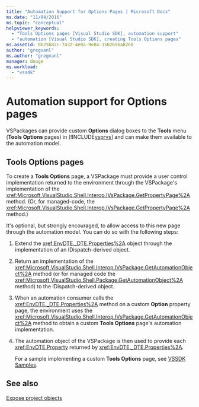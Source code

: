 ```yaml
---
title: "Automation Support for Options Pages | Microsoft Docs"
ms.date: "11/04/2016"
ms.topic: "conceptual"
helpviewer_keywords: 
  - "Tools Options pages [Visual Studio SDK], automation support"
  - "automation [Visual Studio SDK], creating Tools Options pages"
ms.assetid: 0b25b82c-7432-4e0a-9e84-350269ba8260
author: "gregvanl"
ms.author: "gregvanl"
manager: douge
ms.workload: 
  - "vssdk"
---
```

# Automation support for Options pages
VSPackages can provide custom **Options** dialog boxes to the **Tools** menu (**Tools Options** pages) in [!INCLUDE[vsprvs](../../code-quality/includes/vsprvs_md.md)] and can make them available to the automation model.  
  
## Tools Options pages  
 To create a **Tools Options** page, a VSPackage must provide a user control implementation returned to the environment through the VSPackage's implementation of the <xref:Microsoft.VisualStudio.Shell.Interop.IVsPackage.GetPropertyPage%2A> method. (Or, for managed-code, the <xref:Microsoft.VisualStudio.Shell.Interop.IVsPackage.GetPropertyPage%2A> method.) 
  
 It's optional, but strongly encouraged, to allow access to this new page through the automation model. You can do so with the following steps:  
  
1. Extend the <xref:EnvDTE._DTE.Properties%2A> object through the implementation of an IDispatch-derived object.  
  
2. Return an implementation of the <xref:Microsoft.VisualStudio.Shell.Interop.IVsPackage.GetAutomationObject%2A> method (or for managed code the <xref:Microsoft.VisualStudio.Shell.Package.GetAutomationObject%2A> method) to the IDispatch-derived object.  
  
3. When an automation consumer calls the <xref:EnvDTE._DTE.Properties%2A> method on a custom **Option** property page, the environment uses the <xref:Microsoft.VisualStudio.Shell.Interop.IVsPackage.GetAutomationObject%2A> method to obtain a custom **Tools Options** page's automation implementation.  
  
4. The automation object of the VSPackage is then used to provide each <xref:EnvDTE.Property> returned by <xref:EnvDTE._DTE.Properties%2A>.  
  
   For a sample implementing a custom **Tools Options** page, see [VSSDK Samples](http://aka.ms/vs2015sdksamples).  
  
## See also  
 [Expose project objects](../../extensibility/internals/exposing-project-objects.md)